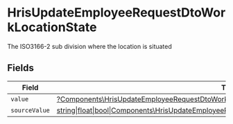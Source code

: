 # HrisUpdateEmployeeRequestDtoWorkLocationState

The ISO3166-2 sub division where the location is situated


## Fields

| Field                                                                                                                                                                                    | Type                                                                                                                                                                                     | Required                                                                                                                                                                                 | Description                                                                                                                                                                              |
| ---------------------------------------------------------------------------------------------------------------------------------------------------------------------------------------- | ---------------------------------------------------------------------------------------------------------------------------------------------------------------------------------------- | ---------------------------------------------------------------------------------------------------------------------------------------------------------------------------------------- | ---------------------------------------------------------------------------------------------------------------------------------------------------------------------------------------- |
| `value`                                                                                                                                                                                  | [?Components\HrisUpdateEmployeeRequestDtoWorkLocationStateValue](../../Models/Components/HrisUpdateEmployeeRequestDtoWorkLocationStateValue.md)                                          | :heavy_minus_sign:                                                                                                                                                                       | N/A                                                                                                                                                                                      |
| `sourceValue`                                                                                                                                                                            | [string\|float\|bool\|Components\HrisUpdateEmployeeRequestDtoSourceValueWorkLocationState4\|array\|null](../../Models/Components/HrisUpdateEmployeeRequestDtoWorkLocationStateSourceValue.md) | :heavy_minus_sign:                                                                                                                                                                       | N/A                                                                                                                                                                                      |